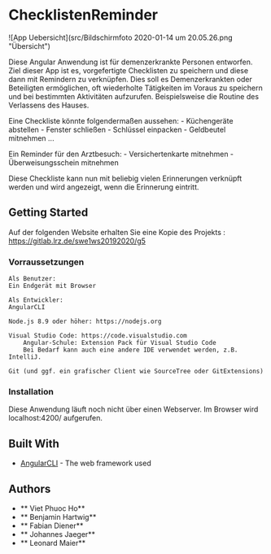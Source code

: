 # ChecklistenReminder

![App Uebersicht](src/Bildschirmfoto 2020-01-14 um 20.05.26.png "Übersicht")


Diese Angular Anwendung ist für demenzerkrankte Personen entworfen. Ziel dieser App ist es, vorgefertigte Checklisten zu speichern und diese dann mit Remindern zu verknüpfen. Dies soll es Demenzerkrankten oder Beteiligten ermöglichen, oft wiederholte Tätigkeiten im Voraus zu speichern und bei bestimmten Aktivitäten aufzurufen. 
Beispielsweise die Routine des Verlassens des Hauses.

Eine Checkliste könnte folgendermaßen aussehen:
	- Küchengeräte abstellen
	- Fenster schließen
	- Schlüssel einpacken
	- Geldbeutel mitnehmen
	...
	
Ein Reminder für den Arztbesuch:
    - Versichertenkarte mitnehmen
    - Überweisungsschein mitnehmen
	
Diese Checkliste kann nun mit beliebig vielen Erinnerungen verknüpft werden und wird angezeigt, wenn die Erinnerung eintritt.

## Getting Started

Auf der folgenden Website erhalten Sie eine Kopie des Projekts : https://gitlab.lrz.de/swe1ws20192020/g5


### Vorraussetzungen
	Als Benutzer:
	Ein Endgerät mit Browser
	
	Als Entwickler:
	AngularCLI

    Node.js 8.9 oder höher: https://nodejs.org

    Visual Studio Code: https://code.visualstudio.com
        Angular-Schule: Extension Pack für Visual Studio Code
        Bei Bedarf kann auch eine andere IDE verwendet werden, z.B. IntelliJ.
    
	Git (und ggf. ein grafischer Client wie SourceTree oder GitExtensions)




### Installation

Diese Anwendung läuft noch nicht über einen Webserver. 
Im Browser wird localhost:4200/ aufgerufen.


## Built With

* [AngularCLI](https://cli.angular.io/) - The web framework used

## Authors

* ** Viet Phuoc Ho**
* ** Benjamin  Hartwig**
* ** Fabian Diener**
* ** Johannes Jaeger**
* ** Leonard Maier**